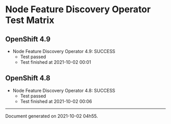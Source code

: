 
Node Feature Discovery Operator Test Matrix
===========================================

OpenShift 4.9
-------------


* Node Feature Discovery Operator 4.9: SUCCESS
  - Test passed
  - Test finished at 2021-10-02 00:01

OpenShift 4.8
-------------


* Node Feature Discovery Operator 4.8: SUCCESS
  - Test passed
  - Test finished at 2021-10-02 00:06


---
Document generated on 2021-10-02 04h55.
